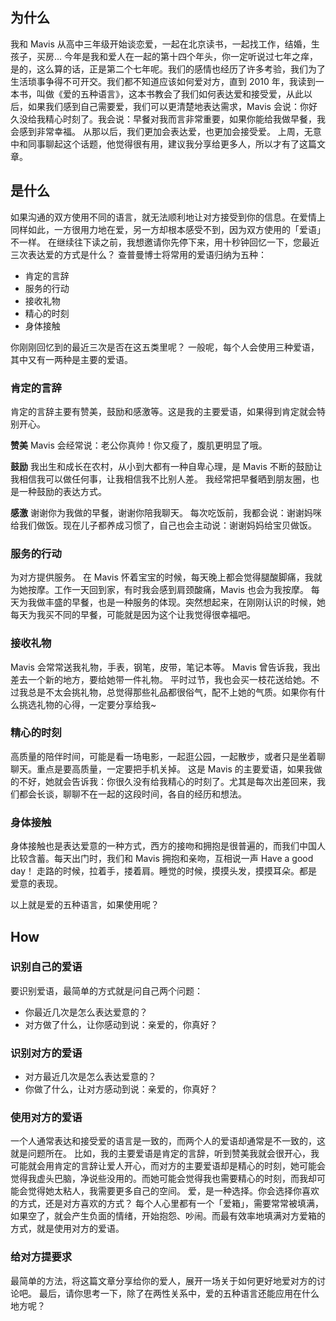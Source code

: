 ## 为什么
我和 Mavis 从高中三年级开始谈恋爱，一起在北京读书，一起找工作，结婚，生孩子，买房...
今年是我和爱人在一起的第十四个年头，你一定听说过七年之痒，是的，这么算的话，正是第二个七年呢。我们的感情也经历了许多考验，我们为了生活琐事争得不可开交。我们都不知道应该如何爱对方，直到 2010 年，我读到一本书，叫做《爱的五种语言》，这本书教会了我们如何表达爱和接受爱，从此以后，如果我们感到自己需要爱，我们可以更清楚地表达需求，Mavis 会说：你好久没给我精心时刻了。我会说：早餐对我而言非常重要，如果你能给我做早餐，我会感到非常幸福。
从那以后，我们更加会表达爱，也更加会接受爱。
上周，无意中和同事聊起这个话题，他觉得很有用，建议我分享给更多人，所以才有了这篇文章。

## 是什么
如果沟通的双方使用不同的语言，就无法顺利地让对方接受到你的信息。在爱情上同样如此，一方很用力地在爱，另一方却根本感受不到，因为双方使用的「爱语」不一样。
在继续往下读之前，我想邀请你先停下来，用十秒钟回忆一下，您最近三次表达爱的方式是什么？
查普曼博士将常用的爱语归纳为五种：
* 肯定的言辞
* 服务的行动
* 接收礼物
* 精心的时刻
* 身体接触

你刚刚回忆到的最近三次是否在这五类里呢？
一般呢，每个人会使用三种爱语，其中又有一两种是主要的爱语。

### 肯定的言辞
肯定的言辞主要有赞美，鼓励和感激等。这是我的主要爱语，如果得到肯定就会特别开心。

**赞美**
Mavis 会经常说：老公你真帅！你又瘦了，腹肌更明显了哦。

**鼓励**
我出生和成长在农村，从小到大都有一种自卑心理，是 Mavis 不断的鼓励让我相信我可以做任何事，让我相信我不比别人差。
我经常把早餐晒到朋友圈，也是一种鼓励的表达方式。

**感激**
谢谢你为我做的早餐，谢谢你陪我聊天。
每次吃饭前，我都会说：谢谢妈咪给我们做饭。现在儿子都养成习惯了，自己也会主动说：谢谢妈妈给宝贝做饭。

### 服务的行动
为对方提供服务。
在 Mavis 怀着宝宝的时候，每天晚上都会觉得腿酸脚痛，我就为她按摩。工作一天回到家，有时我会感到肩颈酸痛，Mavis 也会为我按摩。
每天为我做丰盛的早餐，也是一种服务的体现。突然想起来，在刚刚认识的时候，她每天为我买不同的早餐，可能就是因为这个让我觉得很幸福吧。

### 接收礼物
Mavis 会常常送我礼物，手表，钢笔，皮带，笔记本等。
Mavis 曾告诉我，我出差去一个新的地方，要给她带一件礼物。
平时过节，我也会买一枝花送给她。不过我总是不太会挑礼物，总觉得那些礼品都很俗气，配不上她的气质。如果你有什么挑选礼物的心得，一定要分享给我~

### 精心的时刻
高质量的陪伴时间，可能是看一场电影，一起逛公园，一起散步，或者只是坐着聊聊天。重点是要高质量，一定要把手机关掉。
这是 Mavis 的主要爱语，如果我做的不好，她就会告诉我：你很久没有给我精心的时刻了。尤其是每次出差回来，我们都会长谈，聊聊不在一起的这段时间，各自的经历和想法。

### 身体接触
身体接触也是表达爱意的一种方式，西方的接吻和拥抱是很普遍的，而我们中国人比较含蓄。每天出门时，我们和 Mavis 拥抱和亲吻，互相说一声 Have a good day！
走路的时候，拉着手，搂着肩。睡觉的时候，摸摸头发，摸摸耳朵。都是爱意的表现。

以上就是爱的五种语言，如果使用呢？

## How
### 识别自己的爱语
要识别爱语，最简单的方式就是问自己两个问题：
* 你最近几次是怎么表达爱意的？
* 对方做了什么，让你感动到说：亲爱的，你真好？

### 识别对方的爱语
* 对方最近几次是怎么表达爱意的？
* 你做了什么，让对方感动到说：亲爱的，你真好？

### 使用对方的爱语
一个人通常表达和接受爱的语言是一致的，而两个人的爱语却通常是不一致的，这就是问题所在。
比如，我的主要爱语是肯定的言辞，听到赞美我就会很开心，我可能就会用肯定的言辞让爱人开心，而对方的主要爱语却是精心的时刻，她可能会觉得我虚头巴脑，净说些没用的。而她可能会觉得我也需要精心的时刻，而我却可能会觉得她太粘人，我需要更多自己的空间。
爱，是一种选择。你会选择你喜欢的方式，还是对方喜欢的方式？
每个人心里都有一个「爱箱」，需要常常被填满，如果空了，就会产生负面的情绪，开始抱怨、吵闹。而最有效率地填满对方爱箱的方式，就是使用对方的爱语。

### 给对方提要求


最简单的方法，将这篇文章分享给你的爱人，展开一场关于如何更好地爱对方的讨论吧。
最后，请你思考一下，除了在两性关系中，爱的五种语言还能应用在什么地方呢？